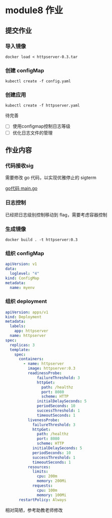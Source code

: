 # module8 作业

## 提交作业

### 导入镜像

```shell
docker load < httpserver-0.3.tar
```

### 创建 configMap

```shell
kubectl create -f config.yaml
```

### 创建应用

```shell
kubectl create -f httpserver.yaml
```

待完善
- [ ] 使用configmap控制日志等级
- [ ] 优化日志文件的管理

## 作业内容

### 代码接收sig
需要修改 go 代码，以实现优雅停止的 sigterm

[go代码 main.go](../../httpserver/main.go)

### 日志控制

已经把日志级别控制移动到 flag，需要考虑容器控制

### 生成镜像

```shell
docker build . -t httpserver:0.3
```

### 组织 configMap

```yaml
apiVersion: v1
data:
  loglevel: "4"
kind: ConfigMap
metadata:
  name: myenv
```

### 组织 deployment

```yaml
apiVersion: apps/v1
kind: Deployment
metadata:
  labels:
    app: httpserver
  name: httpserver
spec:
  replicas: 3
  template:
    spec:
      containers:
        - name: httpserver
          image: httpserver:0.3
          readinessProbe:
              failureThreshold: 3
              httpGet:
                path: /healthz
                port: 8080
                scheme: HTTP
              initialDelaySeconds: 5
              periodSeconds: 10
              successThreshold: 1
              timeoutSeconds: 1
          livenessProbe:
            failureThreshold: 3
            httpGet:
              path: /healthz
              port: 8080
              scheme: HTTP
            initialDelaySeconds: 5
            periodSeconds: 10
            successThreshold: 1
            timeoutSeconds: 1
          resources:
            limits:
              cpu: 200m
              memory: 200Mi
            requests:
              cpu: 100m
              memory: 100Mi
      restartPolicy: Always
```

相对简陋，参考助教老师修改
